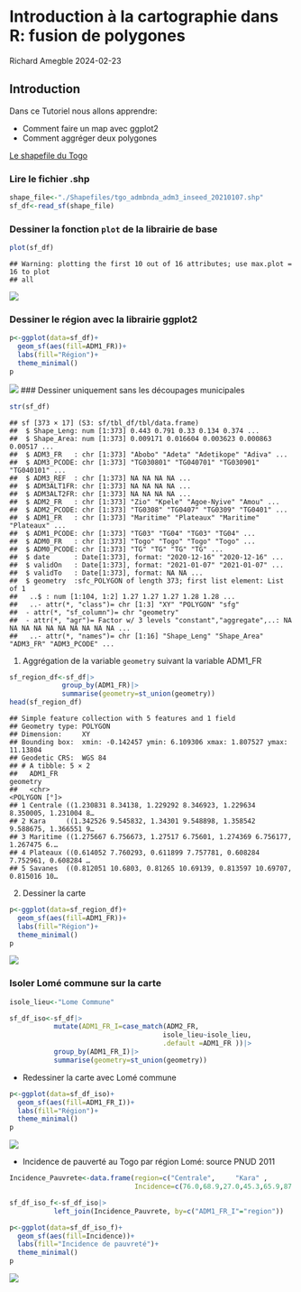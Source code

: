 Introduction à la cartographie dans R: fusion de polygones
================
Richard Amegble
2024-02-23

## Introduction

Dans ce Tutoriel nous allons apprendre:

- Comment faire un map avec ggplot2
- Comment aggréger deux polygones

[Le shapefile du Togo](https://data.humdata.org/dataset/cod-ab-tgo?#)

### Lire le fichier .shp

``` r
shape_file<-"./Shapefiles/tgo_admbnda_adm3_inseed_20210107.shp"
sf_df<-read_sf(shape_file)
```

### Dessiner la fonction `plot` de la librairie de base

``` r
plot(sf_df)
```

    ## Warning: plotting the first 10 out of 16 attributes; use max.plot = 16 to plot
    ## all

![](shapefile_ggplot_files/figure-gfm/unnamed-chunk-2-1.png)<!-- -->

### Dessiner le région avec la librairie ggplot2

``` r
p<-ggplot(data=sf_df)+
  geom_sf(aes(fill=ADM1_FR))+
  labs(fill="Région")+
  theme_minimal()
p
```

![](shapefile_ggplot_files/figure-gfm/unnamed-chunk-3-1.png)<!-- -->
\### Dessiner uniquement sans les découpages municipales

``` r
str(sf_df)
```

    ## sf [373 × 17] (S3: sf/tbl_df/tbl/data.frame)
    ##  $ Shape_Leng: num [1:373] 0.443 0.791 0.33 0.134 0.374 ...
    ##  $ Shape_Area: num [1:373] 0.009171 0.016604 0.003623 0.000863 0.00517 ...
    ##  $ ADM3_FR   : chr [1:373] "Abobo" "Adeta" "Adetikope" "Adiva" ...
    ##  $ ADM3_PCODE: chr [1:373] "TG030801" "TG040701" "TG030901" "TG040101" ...
    ##  $ ADM3_REF  : chr [1:373] NA NA NA NA ...
    ##  $ ADM3ALT1FR: chr [1:373] NA NA NA NA ...
    ##  $ ADM3ALT2FR: chr [1:373] NA NA NA NA ...
    ##  $ ADM2_FR   : chr [1:373] "Zio" "Kpele" "Agoe-Nyive" "Amou" ...
    ##  $ ADM2_PCODE: chr [1:373] "TG0308" "TG0407" "TG0309" "TG0401" ...
    ##  $ ADM1_FR   : chr [1:373] "Maritime" "Plateaux" "Maritime" "Plateaux" ...
    ##  $ ADM1_PCODE: chr [1:373] "TG03" "TG04" "TG03" "TG04" ...
    ##  $ ADM0_FR   : chr [1:373] "Togo" "Togo" "Togo" "Togo" ...
    ##  $ ADM0_PCODE: chr [1:373] "TG" "TG" "TG" "TG" ...
    ##  $ date      : Date[1:373], format: "2020-12-16" "2020-12-16" ...
    ##  $ validOn   : Date[1:373], format: "2021-01-07" "2021-01-07" ...
    ##  $ validTo   : Date[1:373], format: NA NA ...
    ##  $ geometry  :sfc_POLYGON of length 373; first list element: List of 1
    ##   ..$ : num [1:104, 1:2] 1.27 1.27 1.27 1.28 1.28 ...
    ##   ..- attr(*, "class")= chr [1:3] "XY" "POLYGON" "sfg"
    ##  - attr(*, "sf_column")= chr "geometry"
    ##  - attr(*, "agr")= Factor w/ 3 levels "constant","aggregate",..: NA NA NA NA NA NA NA NA NA NA ...
    ##   ..- attr(*, "names")= chr [1:16] "Shape_Leng" "Shape_Area" "ADM3_FR" "ADM3_PCODE" ...

1.  Aggrégation de la variable `geometry` suivant la variable ADM1_FR

``` r
sf_region_df<-sf_df|>
             group_by(ADM1_FR)|>
             summarise(geometry=st_union(geometry))
head(sf_region_df)
```

    ## Simple feature collection with 5 features and 1 field
    ## Geometry type: POLYGON
    ## Dimension:     XY
    ## Bounding box:  xmin: -0.142457 ymin: 6.109306 xmax: 1.807527 ymax: 11.13804
    ## Geodetic CRS:  WGS 84
    ## # A tibble: 5 × 2
    ##   ADM1_FR                                                               geometry
    ##   <chr>                                                            <POLYGON [°]>
    ## 1 Centrale ((1.230831 8.34138, 1.229292 8.346923, 1.229634 8.350005, 1.231004 8…
    ## 2 Kara     ((1.342526 9.545832, 1.34301 9.548898, 1.358542 9.588675, 1.366551 9…
    ## 3 Maritime ((1.275667 6.756673, 1.27517 6.75601, 1.274369 6.756177, 1.267475 6.…
    ## 4 Plateaux ((0.614052 7.760293, 0.611899 7.757781, 0.608284 7.752961, 0.608284 …
    ## 5 Savanes  ((0.812051 10.6803, 0.81265 10.69139, 0.813597 10.69707, 0.815016 10…

2.  Dessiner la carte

``` r
p<-ggplot(data=sf_region_df)+
  geom_sf(aes(fill=ADM1_FR))+
  labs(fill="Région")+
  theme_minimal()
p
```

![](shapefile_ggplot_files/figure-gfm/unnamed-chunk-6-1.png)<!-- -->

### Isoler Lomé commune sur la carte

``` r
isole_lieu<-"Lome Commune"

sf_df_iso<-sf_df|>
           mutate(ADM1_FR_I=case_match(ADM2_FR,
                                      isole_lieu~isole_lieu,
                                      .default =ADM1_FR ))|>
           group_by(ADM1_FR_I)|>
           summarise(geometry=st_union(geometry))
```

- Redessiner la carte avec Lomé commune

``` r
p<-ggplot(data=sf_df_iso)+
  geom_sf(aes(fill=ADM1_FR_I))+
  labs(fill="Région")+
  theme_minimal()
p
```

![](shapefile_ggplot_files/figure-gfm/unnamed-chunk-8-1.png)<!-- -->

- Incidence de pauverté au Togo par région Lomé: source PNUD 2011

``` r
Incidence_Pauvrete<-data.frame(region=c("Centrale",     "Kara" ,        "Lome Commune", "Maritime",     "Plateaux" ,    "Savanes"  ), 
                               Incidence=c(76.0,68.9,27.0,45.3,65.9,87.3))

sf_df_iso_f<-sf_df_iso|>
           left_join(Incidence_Pauvrete, by=c("ADM1_FR_I"="region"))
```

``` r
p<-ggplot(data=sf_df_iso_f)+
  geom_sf(aes(fill=Incidence))+
  labs(fill="Incidence de pauvreté")+
  theme_minimal()
p
```

![](shapefile_ggplot_files/figure-gfm/unnamed-chunk-10-1.png)<!-- -->
